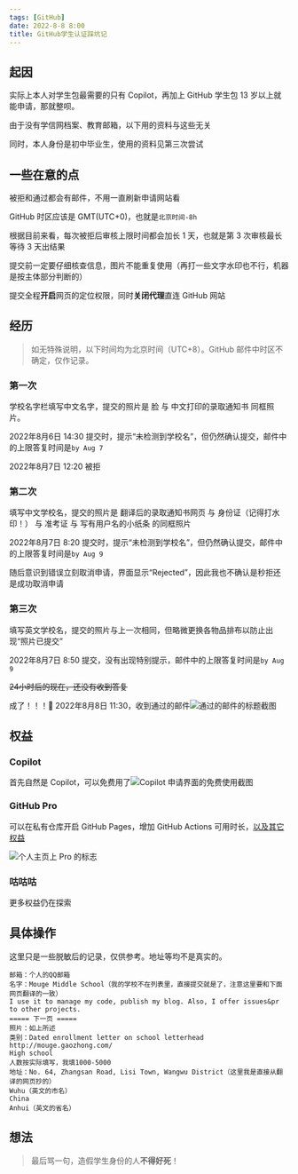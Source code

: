 ```yaml
---
tags: [GitHub]
date: 2022-8-8 8:00
title: GitHub学生认证踩坑记
---
```


## 起因

实际上本人对学生包最需要的只有 Copilot，再加上 GitHub 学生包 13 岁以上就能申请，那就整呗。

由于没有学信网档案、教育邮箱，以下用的资料与这些无关

同时，本人身份是初中毕业生，使用的资料见第三次尝试

## 一些在意的点

被拒和通过都会有邮件，不用一直刷新申请网站看

GitHub 时区应该是 GMT(UTC+0)，也就是`北京时间-8h`

根据目前来看，每次被拒后审核上限时间都会加长 1 天，也就是第 3 次审核最长等待 3 天出结果

提交前一定要仔细核查信息，图片不能重复使用（再打一些文字水印也不行，机器是按主体部分判断的）

提交全程**开启**网页的定位权限，同时**关闭代理**直连 GitHub 网站

## 经历

> 如无特殊说明，以下时间均为北京时间（UTC+8）。GitHub 邮件中时区不确定，仅作记录。

### 第一次

学校名字栏填写中文名字，提交的照片是 脸 与 中文打印的录取通知书 同框照片。

2022年8月6日 14:30 提交时，提示“未检测到学校名”，但仍然确认提交，邮件中的上限答复时间是`by Aug 7`

2022年8月7日 12:20 被拒

### 第二次

填写中文学校名，提交的照片是 翻译后的录取通知书网页 与 身份证（记得打水印！） 与 准考证 与 写有用户名的小纸条 的同框照片

2022年8月7日 8:20 提交时，提示“未检测到学校名”，但仍然确认提交，邮件中的上限答复时间是`by Aug 9`

随后意识到错误立刻取消申请，界面显示“Rejected”，因此我也不确认是秒拒还是成功取消申请

### 第三次

填写英文学校名，提交的照片与上一次相同，但略微更换各物品排布以防止出现“照片已提交”

2022年8月7日 8:50 提交，没有出现特别提示，邮件中的上限答复时间是`by Aug 9`

<del>24小时后的现在，还没有收到答复</del>

成了！！！🎉 2022年8月8日 11:30，收到通过的邮件![通过的邮件的标题截图](https://s2.loli.net/2022/08/08/epVvIuOzFLnox7W.png)

## 权益

### Copilot

首先自然是 Copilot，可以免费用了![Copilot 申请界面的免费使用截图](https://s2.loli.net/2022/08/08/faCSj43gIFAVx6b.png)

### GitHub Pro

可以在私有仓库开启 GitHub Pages，增加 GitHub Actions 可用时长，[以及其它权益](https://docs.github.com/en/get-started/learning-about-github/githubs-products#github-pro)

![个人主页上 Pro 的标志](https://s2.loli.net/2022/08/08/QPpb5oDLVKiItMl.png)

### 咕咕咕

更多权益仍在探索

## 具体操作

这里只是一些脱敏后的记录，仅供参考。地址等均不是真实的。

```
邮箱：个人的QQ邮箱
名字：Mouge Middle School（我的学校不在列表里，直接提交就是了，注意这里要和下面网页翻译的一致）
I use it to manage my code, publish my blog. Also, I offer issues&pr to other projects.
===== 下一页 =====
照片：如上所述
类别：Dated enrollment letter on school letterhead
http://mouge.gaozhong.com/
High school
人数按实际填写，我填1000-5000
地址：No. 64, Zhangsan Road, Lisi Town, Wangwu District（这里我是直接从翻译的网页抄的）
Wuhu（英文的市名）
China
Anhui（英文的省名）
```

## 想法

> 最后骂一句，造假学生身份的人**不得好死**！
